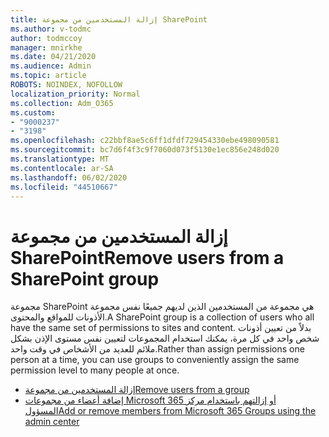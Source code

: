 ```yaml
---
title: إزالة المستخدمين من مجموعة SharePoint
ms.author: v-todmc
author: todmccoy
manager: mnirkhe
ms.date: 04/21/2020
ms.audience: Admin
ms.topic: article
ROBOTS: NOINDEX, NOFOLLOW
localization_priority: Normal
ms.collection: Adm_O365
ms.custom:
- "9000237"
- "3198"
ms.openlocfilehash: c22bbf8ae5c6ff1dfdf729454330ebe498090581
ms.sourcegitcommit: bc7d6f4f3c9f7060d073f5130e1ec856e248d020
ms.translationtype: MT
ms.contentlocale: ar-SA
ms.lasthandoff: 06/02/2020
ms.locfileid: "44510667"
---
```

# <a name="remove-users-from-a-sharepoint-group"></a><span data-ttu-id="15feb-102">إزالة المستخدمين من مجموعة SharePoint</span><span class="sxs-lookup"><span data-stu-id="15feb-102">Remove users from a SharePoint group</span></span>

<span data-ttu-id="15feb-103">مجموعة SharePoint هي مجموعة من المستخدمين الذين لديهم جميعًا نفس مجموعة الأذونات للمواقع والمحتوى.</span><span class="sxs-lookup"><span data-stu-id="15feb-103">A SharePoint group is a collection of users who all have the same set of permissions to sites and content.</span></span> <span data-ttu-id="15feb-104">بدلاً من تعيين أذونات شخص واحد في كل مرة، يمكنك استخدام المجموعات لتعيين نفس مستوى الإذن بشكل ملائم للعديد من الأشخاص في وقت واحد.</span><span class="sxs-lookup"><span data-stu-id="15feb-104">Rather than assign permissions one person at a time, you can use groups to conveniently assign the same permission level to many people at once.</span></span>

- [<span data-ttu-id="15feb-105">إزالة المستخدمين من مجموعة</span><span class="sxs-lookup"><span data-stu-id="15feb-105">Remove users from a group</span></span>](https://docs.microsoft.com/sharepoint/customize-sharepoint-site-permissions#remove-users-from-a-group)
- [<span data-ttu-id="15feb-106">إضافة أعضاء من مجموعات Microsoft 365 أو إزالتهم باستخدام مركز المسؤول</span><span class="sxs-lookup"><span data-stu-id="15feb-106">Add or remove members from Microsoft 365 Groups using the admin center</span></span>](https://docs.microsoft.com/microsoft-365/admin/create-groups/add-or-remove-members-from-groups)
